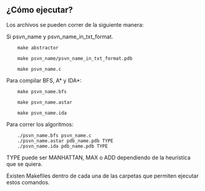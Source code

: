 
## ¿Cómo ejecutar?

Los archivos se pueden correr de la siguiente manera:

Si psvn_name y psvn_name_in_txt_format.

		make abstractor

		make psvn_name/psvn_name_in_txt_format.pdb

		make psvn_name.c

Para compilar BFS, A* y IDA*:

		make psvn_name.bfs 

		make psvn_name.astar

		make psvn_name.ida

Para correr los algoritmos:

		./psvn_name.bfs psvn_name.c
		./psvn_name.astar pdb_name.pdb TYPE
		./psvn_name.ida pdb_name.pdb TYPE

TYPE puede ser MANHATTAN, MAX o ADD dependiendo de la heurística que se quiera.

Existen Makefiles dentro de cada una de las carpetas que permiten ejecutar estos comandos.